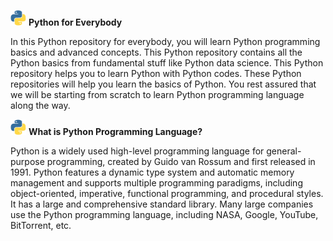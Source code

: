 <p float="left">
  <img src="/py.gif" width="25" 
<p>       
<b> Python for Everybody </b> </p> 
</p>     

In this Python repository for everybody, you will learn Python programming basics and advanced concepts. This Python repository contains all the Python basics from fundamental stuff like Python data science. This Python repository helps you to learn Python with Python codes. These Python repositories will help you learn the basics of Python. You rest assured that we will be starting from scratch to learn Python programming language along the way.

<p float="left">
  <img src="/py.gif" width="25"
<p>
<b> What is Python Programming Language? </b> </p> 
</p>

Python is a widely used high-level programming language for general-purpose programming, created by Guido van Rossum and first released in 1991. Python features a dynamic type system and automatic memory management and supports multiple programming paradigms, including object-oriented, imperative, functional programming, and procedural styles. It has a large and comprehensive standard library. Many large companies use the Python programming language, including NASA, Google, YouTube, BitTorrent, etc.


